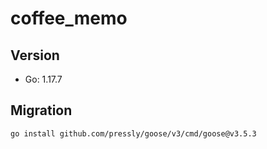 # coffee_memo

## Version

- Go: 1.17.7

## Migration

```bash
go install github.com/pressly/goose/v3/cmd/goose@v3.5.3
```
